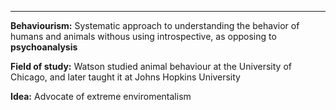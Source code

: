 ***

**Behaviourism:**
Systematic approach to understanding the behavior of humans and animals withous using introspective, as opposing to **psychoanalysis**

**Field of study:**
Watson studied animal behaviour at the University of Chicago, and later taught it at Johns Hopkins University

**Idea:**
Advocate of extreme enviromentalism